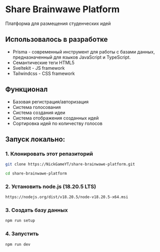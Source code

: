 # Share Brainwawe Platform
Платформа для размещения студенческих идей

## Использовалось в разработке
- Prisma - современный инструмент для работы с базами данных, предназначенный для языков JavaScript и TypeScript.
- Семантические теги HTML5
- Sveltekit - JS framework
- Tailwindcss - CSS framework


## Функционал
- Базовая регистрация/авторизация
- Система голосования 
- Система создания идеи
- Система отображения созданных идей
- Сортировка идей по количеству голосов

## Запуск локально:

### 1. Клонировать этот репазиторий

```bash
git clone https://NickGameYT/share-brainwawe-platform.git

cd share-brainwawe-platform
```

### 2. Установить node.js (18.20.5 LTS)

```bash
https://nodejs.org/dist/v18.20.5/node-v18.20.5-x64.msi
```

### 3. Создать базу данных

```bash
npm run setup
```

### 4. Запустить

```bash
npm run dev
```


